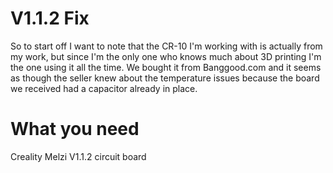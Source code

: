 # V1.1.2 Fix

So to start off I want to note that the CR-10 I'm working with is actually from my work, but since I'm the only one who knows much about 3D printing I'm the one using it all the time. We bought it from Banggood.com and it seems as though the seller knew about the temperature issues because the board we received had a capacitor already in place. 

# What you need

Creality Melzi V1.1.2 circuit board
